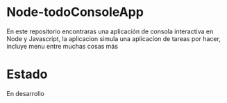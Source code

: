 # Node-todoConsoleApp
En este repositorio encontraras una aplicación de consola interactiva en Node y Javascript, la aplicacion simula una aplicacion de tareas por hacer, incluye menu entre muchas cosas más



# Estado

En desarrollo